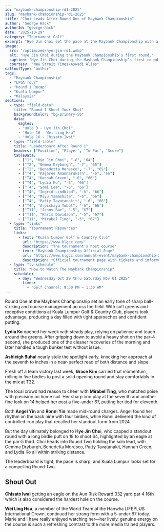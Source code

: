```yaml
---
id: "maybank-championship-rd1-2025"
slug: "maybank-championship-rd1-2025"
title: "Choi Leads After Round One of Maybank Championship"
author: "George Hack"
authorId: "george-hack"
date: "2025-10-29"
category: "Tournament Golf"
excerpt: "Hye Jin Choi set the pace at the Maybank Championship with a 64 that included an eagle at the third, while Lydia Ko and Grace Kim stayed close with steady, patient rounds. Local favorite Mirabel Ting impressed with a five-under 67 to move tied for eleventh. With a tight leaderboard, Friday is shaping up to be a strong test."
image:
  src: "/optimized/hye-jin-rd1.webp"
  alt: "Hye Jin Choi during the Maybank Championship’s first round."
  caption: "Hye Jin Choi during the Maybank Championship’s first round."
  courtesy: "New Strait Times/Aswadi Alias"
calloutType: "author"
tags:
  - "Maybank Championship"
  - "LPGA Tour"
  - "Round 1 Recap"
  - "Kuala Lumpur"
  - "Malaysia"
sections:
  - type: "field-data"
    title: "Round 1 Shoot Your Shot"
    backgroundColor: "bg-primary-50"
    data:
      eagles:
      - "Hole 3 - Hye Jin Choi"
      - "Hole 10 - Wei Ling Hsu"
      - "Hole 16 - Chisato Iwai"
  - type: "field-table"
    title: "Leaderboard After Round 1"
    headers: ["Position", "Player", "To Par", "Score"]
    tableData:
      - ["1", "Hye Jin Choi", "-8", "64"]
      - ["T2", "Gemma Dryburgh", "-7", "65"]
      - ["T2", "Benedetta Moresco", "-7", "65"]
      - ["T4", "Pajaree Anannarukarn", "-6", "66"]
      - ["T4", "Hannah Green", "-6", "66"]
      - ["T4", "Lydia Ko", "-6", "66"]
      - ["T4", "Somi Lee", "-6", "66"]
      - ["T4", "Ingrid Lindblad", "-6", "66"]
      - ["T4", "Miyu Yamashita", "-6", "66"]
      - ["T4", "Patty Tavatanakit", "-6", "66"]
      - ["T4", "Arpichaya Yubol", "-6", "66"]
      - ["T11", "Jenny Bae", "-5", "67"]
      - ["T11", "Karis Davidson", "-5", "67"]
      - ["T11", "Mirabel Ting", "-5", "67"]
  - type: "links"
    title: "Tournament Resources"
    links:
      - text: "Kuala Lumpur Golf & Country Club"
        url: "https://www.klgcc.com/"
        description: "The tournament's host course"
      - text: "Maybank Championship Official Page"
        url: "https://www.klgcc.com/annual-event/maybank-championship-2025"
        description: "Official tournament page with tickets and information"
  - type: "tv-schedule"
    title: "How to Watch The Maybank Championship"
    schedule:
      - day: "Wednesday Oct 29 thru Saturday Nov 01 2025"
        times:
          - "Golf Channel: 8:30 PM – 1:30 AM"
---
```


Round One at the Maybank Championship set an early tone of sharp ball-striking and course management across the field. With soft greens and receptive conditions at Kuala Lumpur Golf & Country Club, players took advantage, producing a day filled with tight approaches and confident putting.

**Lydia Ko** opened her week with steady play, relying on patience and touch around the greens. After gripping down to avoid a heavy shot on the par-4 second, she produced one of the cleaner recoveries of the morning and later handled a tough bunker test without issue.

**Ashleigh Buhai** nearly stole the spotlight early, knocking her approach at the seventh to inches in a near-perfect read of both distance and slope.

Fresh off a team victory last week, **Grace Kim** carried that momentum, rolling in five birdies to post a solid opening round and stay comfortably in the mix at T32.

The local crowd had reason to cheer with **Mirabel Ting**, who matched poise with precision on home soil. Her sharp iron play at the seventh and another fine look on 14 helped her post a five-under 67, putting her tied for eleventh.

Both **Angel Yin** and **Ronni Yin** made mid-round charges. Angel found her rhythm on the back nine with four birdies, while Ronni delivered the kind of controlled iron play that recalled her standout form from 2024.

But the day ultimately belonged to **Hye Jin Choi**, who capped a standout round with a long birdie putt on 18 to shoot 64, highlighted by an eagle at the par-5 third. Choi heads into Round Two holding the solo lead, with Gemma Dryburgh, Benedetta Moresco, Patty Tavatanakit, Hannah Green, and Lydia Ko all within striking distance.

The leaderboard is tight, the pace is sharp, and Kuala Lumpur looks set for a compelling Round Two.

## Shout Out

**Chisato Iwai** getting an eagle on the Aun Risk Reward 332 yard par 4 16th which is also considered the hardest hole on the course.

**Wei Ling Hsu**, a member of the World Team at the Hanwha LIFEPLUS International Crown, continued her strong form with a 5-under 67 today. Marie and I have really enjoyed watching her—her lively, genuine energy on the course is such a refreshing contrast to the more media trained players.



